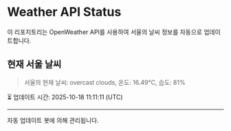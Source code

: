 
# Weather API Status

이 리포지토리는 OpenWeather API를 사용하여 서울의 날씨 정보를 자동으로 업데이트합니다.

## 현재 서울 날씨
> 서울의 현재 날씨: overcast clouds, 온도: 16.49°C, 습도: 81%

⏳ 업데이트 시간: 2025-10-18 11:11:11 (UTC)

---
자동 업데이트 봇에 의해 관리됩니다.
